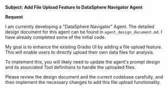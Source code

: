 **Subject: Add File Upload Feature to DataSphere Navigator Agent**

**Request**

I am currently developing a "DataSphere Navigator" Agent. The detailed design document for this agent can be found in `agent_design_document.md`. I have already completed some of the initial code.

My goal is to enhance the existing Gradio UI by adding a file upload feature. This will enable users to directly upload their own data files for analysis.

To implement this, you will likely need to update the agent's prompt design and its associated Tool definitions to handle the uploaded files.

Please review the design document and the current codebase carefully, and then implement the necessary changes to add this file upload functionality.